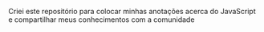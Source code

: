Criei este repositório para colocar minhas anotações acerca do JavaScript e compartilhar meus conhecimentos com a comunidade
